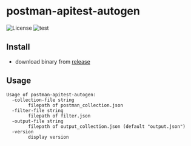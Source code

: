 # postman-apitest-autogen

![License](https://img.shields.io/github/license/ShotaKitazawa/postman-apitest-autogen)
![test](https://github.com/ShotaKitazawa/postman-apitest-autogen/workflows/test/badge.svg)

## Install

* download binary from [release](https://github.com/ShotaKitazawa/postman-apitest-autogen/releases)

## Usage

```
Usage of postman-apitest-autogen:
  -collection-file string
        filepath of postman_collection.json
  -filter-file string
        filepath of filter.json
  -output-file string
        filepath of output_collection.json (default "output.json")
  -version
        display version
```
